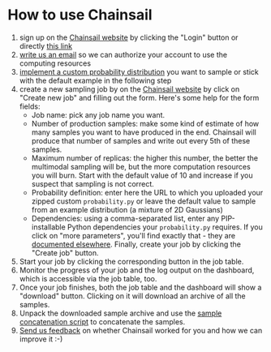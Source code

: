 # How to use Chainsail

1. sign up on the [Chainsail website](https://chainsail.io) by clicking the "Login" button or directly [this link](https://resaas-simeon-dev.ey.r.appspot.com/login)
2. [write us an email](mailto:support@chainsail.io) so we can authorize your account to use the computing resources
3. [implement a custom probability distribution](./defining_custom_probability.md) you want to sample or stick with the default example in the following step
4. create a new sampling job by on the [Chainsail website](https://chainsail.io) by click on "Create new job" and filling out the form. Here's some help for the form fields:
   - Job name: pick any job name you want.
   - Number of production samples: make some kind of estimate of how many samples you want to have produced in the end. Chainsail will produce that number of samples and write out every 5th of these samples.
   - Maximum number of replicas: the higher this number, the better the multimodal sampling will be, but the more computation resources you will burn. Start with the default value of 10 and increase if you suspect that sampling is not correct.
   - Probability definition: enter here the URL to which you uploaded your zipped custom `probability.py` or leave the default value to sample from an example distribution (a mixture of 2D Gaussians) 
   - Dependencies: using a comma-separated list, enter any PIP-installable Python dependencies your `probability.py` requires.
If you click on "more parameters", you'll find exactly that - they are [documented elsewhere](./docs/parameters.md).
Finally, create your job by clicking the "Create job" button.
5. Start your job by clicking the corresponding button in the job table.
6. Monitor the progress of your job and the log output on the dashboard, which is accessible via the job table, too.
7. Once your job finishes, both the job table and the dashboard will show a "download" button. Clicking on it will download an archive of all the samples.
8. Unpack the downloaded sample archive and use the [sample concatenation script](./chainsail_helpers/scripts/concatenate_samples.py) to concatenate the samples.
9. [Send us feedback](mailto:support@chainsail.io) on whether Chainsail worked for you and how we can improve it :-)
